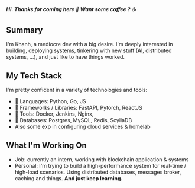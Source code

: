 ##### Hi. Thanks for coming here 👋 Want some coffee ? ☕

## Summary
I'm Khanh, a mediocre dev with a big desire. I'm deeply interested in building, deploying systems, tinkering with new stuff (AI, distributed systems, ...), and just like to have things worked.

## My Tech Stack
I'm pretty confident in a variety of technologies and tools:
- 💬 Languages: Python, Go, JS
- 💬 Frameworks / Libraries: FastAPI, Pytorch, ReactJS
- 💬 Tools: Docker, Jenkins, Nginx, 
- 💬 Databases: Postgres, MySQL, Redis, ScyllaDB
- Also some exp in configuring cloud services & homelab

## What I'm Working On
- Job: currently an intern, working with blockchain application & systems
- Personal: I'm trying to build a high-performance system for real-time / high-load scenarios. Using distributed databases, messages broker, caching and things. **And just keep learning.**

<!--
- 🔭 I’m currently working on ...
- 🌱 I’m currently learning ...
- 👯 I’m looking to collaborate on ...
- 🤔 I’m looking for help with ...
- 💬 Ask me about ...
- 📫 How to reach me: ...
- 😄 Pronouns: ...
- ⚡ Fun fact: ...
-->

